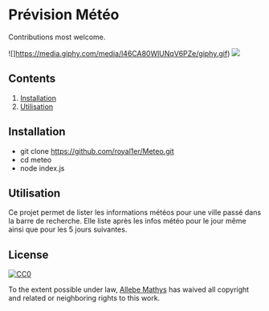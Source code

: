 # Prévision Météo 

Contributions most welcome.

![]https://media.giphy.com/media/l46CA80WlUNqV6PZe/giphy.gif)
![](https://media.giphy.com/media/jeAQYN9FfROX6/giphy.gif)

## Contents

1. [Installation](#installation)
2. [Utilisation](#utilisation)

## Installation
* git clone https://github.com/royal1er/Meteo.git
* cd meteo
* node index.js

## Utilisation

Ce projet permet de lister les informations météos pour une ville passé dans la barre de recherche. Elle liste après les infos météo pour le jour même ainsi que pour les 5 jours suivantes.

## License

[![CC0](http://i.creativecommons.org/p/zero/1.0/88x31.png)](http://creativecommons.org/publicdomain/zero/1.0/)

To the extent possible under law, [Allebe Mathys](https://florianallebe6.wixsite.com/website) has waived all copyright and related or neighboring rights to this work.
